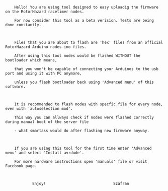 		
		

		Hello! You are using tool designed to easy uploadig the firmware on the RotorHazard racetimer nodes.

		For now consider this tool as a beta verision. Tests are being done constantly.



		Files that you are about to flash are 'hex' files from an official RotorHazard Arduino nodes ino files.

		After using this tool nodes would be flashed WITHOUT the bootloader which means,

		that you won't be capable of connecting your Arduinos to the usb port and using it with PC anymore,

		unless you flash bootloader back using 'Advanced menu' of this software.



		It is recommended to flash nodes with specfic file for every node, even with 'autoselection mod'.

		This way you can allways check if nodes were flashed correctly during manual boot of the server file

		- what smartass would do after flashing new firmware anyway.



		If you are using this tool for the first time enter 'Advanced menu' and select 'Install avrdude'.

		For more hardware instructions open 'manuals' file or visit Facebook page.



				Enjoy!								Szafran
